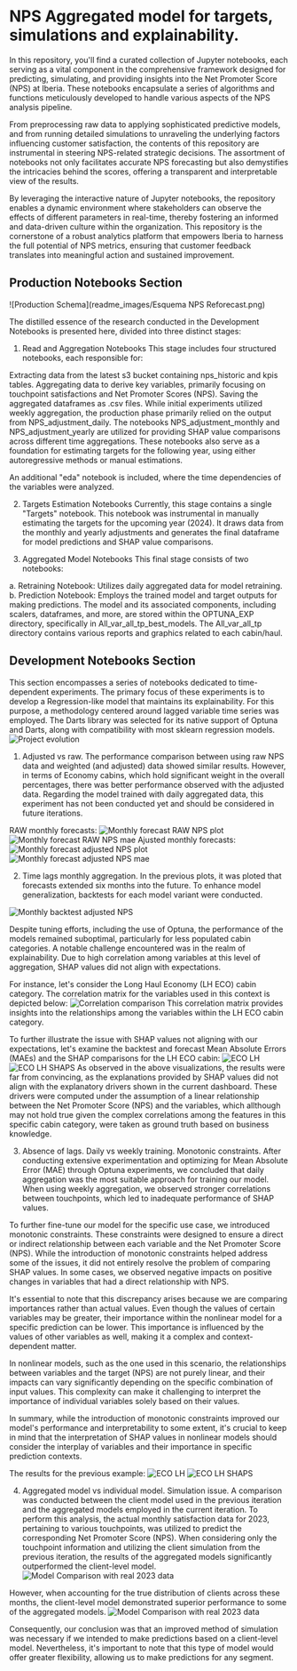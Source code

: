 # NPS Aggregated model for targets, simulations and explainability.

In this repository, you'll find a curated collection of Jupyter notebooks, each serving as a vital component in the comprehensive framework designed for predicting, simulating, and providing insights into the Net Promoter Score (NPS) at Iberia. These notebooks encapsulate a series of algorithms and functions meticulously developed to handle various aspects of the NPS analysis pipeline.

From preprocessing raw data to applying sophisticated predictive models, and from running detailed simulations to unraveling the underlying factors influencing customer satisfaction, the contents of this repository are instrumental in steering NPS-related strategic decisions. The assortment of notebooks not only facilitates accurate NPS forecasting but also demystifies the intricacies behind the scores, offering a transparent and interpretable view of the results.

By leveraging the interactive nature of Jupyter notebooks, the repository enables a dynamic environment where stakeholders can observe the effects of different parameters in real-time, thereby fostering an informed and data-driven culture within the organization. This repository is the cornerstone of a robust analytics platform that empowers Iberia to harness the full potential of NPS metrics, ensuring that customer feedback translates into meaningful action and sustained improvement.

## Production Notebooks Section
![Production Schema](readme_images/Esquema NPS Reforecast.png)

The distilled essence of the research conducted in the Development Notebooks is presented here, divided into three distinct stages:

1. Read and Aggregation Notebooks
This stage includes four structured notebooks, each responsible for:

Extracting data from the latest s3 bucket containing nps_historic and kpis tables.
Aggregating data to derive key variables, primarily focusing on touchpoint satisfactions and Net Promoter Scores (NPS).
Saving the aggregated dataframes as .csv files.
While initial experiments utilized weekly aggregation, the production phase primarily relied on the output from NPS_adjustment_daily. The notebooks NPS_adjustment_monthly and NPS_adjustment_yearly are utilized for providing SHAP value comparisons across different time aggregations. These notebooks also serve as a foundation for estimating targets for the following year, using either autoregressive methods or manual estimations.

An additional "eda" notebook is included, where the time dependencies of the variables were analyzed.

2. Targets Estimation Notebooks
Currently, this stage contains a single "Targets" notebook. This notebook was instrumental in manually estimating the targets for the upcoming year (2024). It draws data from the monthly and yearly adjustments and generates the final dataframe for model predictions and SHAP value comparisons.

3. Aggregated Model Notebooks
This final stage consists of two notebooks:

a. Retraining Notebook: Utilizes daily aggregated data for model retraining.
b. Prediction Notebook: Employs the trained model and target outputs for making predictions.
The model and its associated components, including scalers, dataframes, and more, are stored within the OPTUNA_EXP directory, specifically in All_var_all_tp_best_models. The All_var_all_tp directory contains various reports and graphics related to each cabin/haul.


## Development Notebooks Section
This section encompasses a series of notebooks dedicated to time-dependent experiments. The primary focus of these experiments is to develop a Regression-like model that maintains its explainability. For this purpose, a methodology centered around lagged variable time series was employed. The Darts library was selected for its native support of Optuna and Darts, along with compatibility with most sklearn regression models.
![Project evolution](readme_images/project_evolution.png)

1. Adjusted vs raw. 
The performance comparison between using raw NPS data and weighted (and adjusted) data showed similar results. However, in terms of Economy cabins, which hold significant weight in the overall percentages, there was better performance observed with the adjusted data. Regarding the model trained with daily aggregated data, this experiment has not been conducted yet and should be considered in future iterations.

RAW monthly forecasts:
![Monthly forecast RAW NPS plot](readme_images/NPS_raw_forecast.png)
![Monthly forecast RAW NPS mae](readme_images/NPS_raw_mae.png)
Ajusted monthly forecasts:
![Monthly forecast adjusted NPS plot](readme_images/NPS_adjusted_forecast.png)
![Monthly forecast adjusted NPS mae](readme_images/NPS_adjusted_mae.png)

2. Time lags monthly aggregation. 
In the previous plots, it was ploted that forecasts extended six months into the future. To enhance model generalization, backtests for each model variant were conducted.

![Monthly backtest adjusted NPS](readme_images/NPS_adjusted_backtest.png)

Despite tuning efforts, including the use of Optuna, the performance of the models remained suboptimal, particularly for less populated cabin categories. A notable challenge encountered was in the realm of explainability. Due to high correlation among variables at this level of aggregation, SHAP values did not align with expectations. 

For instance, let's consider the Long Haul Economy (LH ECO) cabin category. The correlation matrix for the variables used in this context is depicted below:
![Correlation comparison](readme_images/correlation_comparison.png)
This correlation matrix provides insights into the relationships among the variables within the LH ECO cabin category.

To further illustrate the issue with SHAP values not aligning with our expectations, let's examine the backtest and forecast Mean Absolute Errors (MAEs) and the SHAP comparisons for the LH ECO cabin:
![ECO LH](readme_images/eco_LH_comparison.png)
![ECO LH SHAPS](readme_images/eco_LH_shaps.png)
As observed in the above visualizations, the results were far from convincing, as the explanations provided by SHAP values did not align with the explanatory drivers shown in the current dashboard. These drivers were computed under the assumption of a linear relationship between the Net Promoter Score (NPS) and the variables, which allthough may not hold true given the complex correlations among the features in this specific cabin category, were taken as ground truth based on business knowledge.


3. Absence of lags. Daily vs weekly training. Monotonic constraints.
After conducting extensive experimentation and optimizing for Mean Absolute Error (MAE) through Optuna experiments, we concluded that daily aggregation was the most suitable approach for training our model. When using weekly aggregation, we observed stronger correlations between touchpoints, which led to inadequate performance of SHAP values.

To further fine-tune our model for the specific use case, we introduced monotonic constraints. These constraints were designed to ensure a direct or indirect relationship between each variable and the Net Promoter Score (NPS). While the introduction of monotonic constraints helped address some of the issues, it did not entirely resolve the problem of comparing SHAP values. In some cases, we observed negative impacts on positive changes in variables that had a direct relationship with NPS.

It's essential to note that this discrepancy arises because we are comparing importances rather than actual values. Even though the values of certain variables may be greater, their importance within the nonlinear model for a specific prediction can be lower. This importance is influenced by the values of other variables as well, making it a complex and context-dependent matter.

In nonlinear models, such as the one used in this scenario, the relationships between variables and the target (NPS) are not purely linear, and their impacts can vary significantly depending on the specific combination of input values. This complexity can make it challenging to interpret the importance of individual variables solely based on their values.

In summary, while the introduction of monotonic constraints improved our model's performance and interpretability to some extent, it's crucial to keep in mind that the interpretation of SHAP values in nonlinear models should consider the interplay of variables and their importance in specific prediction contexts.

The results for the previous example: 
![ECO LH](readme_images/eco_LH_daily.png)
![ECO LH SHAPS](readme_images/eco_LH_dailydash.png)


4. Aggregated model vs individual model. Simulation issue.
A comparison was conducted between the client model used in the previous iteration and the aggregated models employed in the current iteration. To perform this analysis, the actual monthly satisfaction data for 2023, pertaining to various touchpoints, was utilized to predict the corresponding Net Promoter Score (NPS). When considering only the touchpoint information and utilizing the client simulation from the previous iteration, the results of the aggregated models significantly outperformed the client-level model.
![Model Comparison with real 2023 data](readme_images/model_comparison.png)

However, when accounting for the true distribution of clients across these months, the client-level model demonstrated superior performance to some of the aggregated models. 
![Model Comparison with real 2023 data](readme_images/model_comparison_2.png)

Consequently, our conclusion was that an improved method of simulation was necessary if we intended to make predictions based on a client-level model. Nevertheless, it's important to note that this type of model would offer greater flexibility, allowing us to make predictions for any segment.